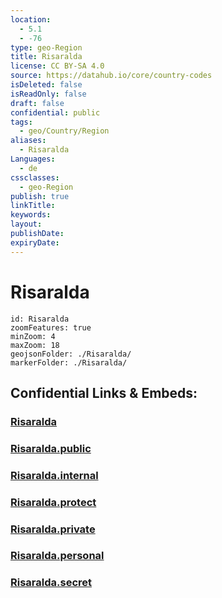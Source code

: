 ```yaml
---
location:
  - 5.1
  - -76
type: geo-Region
title: Risaralda
license: CC BY-SA 4.0
source: https://datahub.io/core/country-codes
isDeleted: false
isReadOnly: false
draft: false
confidential: public
tags:
  - geo/Country/Region
aliases:
  - Risaralda
Languages:
  - de
cssclasses:
  - geo-Region
publish: true
linkTitle:
keywords:
layout:
publishDate:
expiryDate:
---
```


# Risaralda

```leaflet
id: Risaralda
zoomFeatures: true 
minZoom: 4 
maxZoom: 18
geojsonFolder: ./Risaralda/
markerFolder: ./Risaralda/
```


## Confidential Links & Embeds: 

### [Risaralda](/_Standards/Earth/Continent/America~South/Colombia/departments~Colombia/Risaralda.md) 

### [Risaralda.public](/_public/Earth/Continent/America~South/Colombia/departments~Colombia/Risaralda.public.md) 

### [Risaralda.internal](/_internal/Earth/Continent/America~South/Colombia/departments~Colombia/Risaralda.internal.md) 

### [Risaralda.protect](/_protect/Earth/Continent/America~South/Colombia/departments~Colombia/Risaralda.protect.md) 

### [Risaralda.private](/_private/Earth/Continent/America~South/Colombia/departments~Colombia/Risaralda.private.md) 

### [Risaralda.personal](/_personal/Earth/Continent/America~South/Colombia/departments~Colombia/Risaralda.personal.md) 

### [Risaralda.secret](/_secret/Earth/Continent/America~South/Colombia/departments~Colombia/Risaralda.secret.md)


